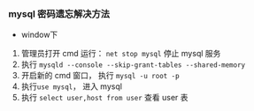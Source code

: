 

### mysql 密码遗忘解决方法
* window下

1. 管理员打开 cmd 运行： `net stop mysql` 停止 mysql 服务
2. 执行 `mysqld --console --skip-grant-tables --shared-memory` 
3. 开启新的 cmd 窗口， 执行 `mysql -u root -p`
4. 执行`use mysql`， 进入 mysql 
5. 执行 `select user,host from user`  查看 user 表

